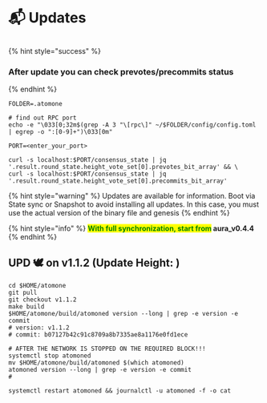 # 📬 Updates

##

{% hint style="success" %}
### After update you can check prevotes/precommits status
{% endhint %}

```shell
FOLDER=.atomone

# find out RPC port
echo -e "\033[0;32m$(grep -A 3 "\[rpc\]" ~/$FOLDER/config/config.toml | egrep -o ":[0-9]+")\033[0m"

PORT=<enter_your_port>

curl -s localhost:$PORT/consensus_state | jq '.result.round_state.height_vote_set[0].prevotes_bit_array' && \
curl -s localhost:$PORT/consensus_state | jq '.result.round_state.height_vote_set[0].precommits_bit_array'
```

{% hint style="warning" %}
Updates are available for information. Boot via State sync or Snapshot to avoid installing all updates. In this case, you must use the actual version of the binary file and genesis
{% endhint %}

{% hint style="info" %}
<mark style="color:green;">**With full synchronization, start from**</mark>**&#x20;aura\_v0.4.4**
{% endhint %}

## UPD 🕊 on  v1.1.2 (Update Height: )

```shell
cd $HOME/atomone
git pull
git checkout v1.1.2
make build
$HOME/atomone/build/atomoned version --long | grep -e version -e commit
# version: v1.1.2
# commit: b07127b42c91c8709a8b7335ae8a1176e0fd1ece

# AFTER THE NETWORK IS STOPPED ON THE REQUIRED BLOCK!!!
systemctl stop atomoned
mv $HOME/atomone/build/atomoned $(which atomoned)
atomoned version --long | grep -e version -e commit
#

systemctl restart atomoned && journalctl -u atomoned -f -o cat
```

